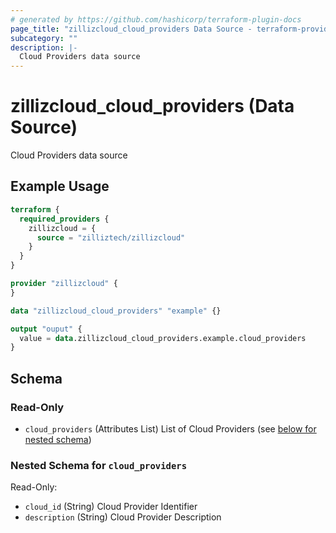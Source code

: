 ```yaml
---
# generated by https://github.com/hashicorp/terraform-plugin-docs
page_title: "zillizcloud_cloud_providers Data Source - terraform-provider-zillizcloud"
subcategory: ""
description: |-
  Cloud Providers data source
---
```


# zillizcloud_cloud_providers (Data Source)

Cloud Providers data source

## Example Usage

```terraform
terraform {
  required_providers {
    zillizcloud = {
      source = "zilliztech/zillizcloud"
    }
  }
}

provider "zillizcloud" {
}

data "zillizcloud_cloud_providers" "example" {}

output "ouput" {
  value = data.zillizcloud_cloud_providers.example.cloud_providers
}
```

<!-- schema generated by tfplugindocs -->
## Schema

### Read-Only

- `cloud_providers` (Attributes List) List of Cloud Providers (see [below for nested schema](#nestedatt--cloud_providers))

<a id="nestedatt--cloud_providers"></a>
### Nested Schema for `cloud_providers`

Read-Only:

- `cloud_id` (String) Cloud Provider Identifier
- `description` (String) Cloud Provider Description
